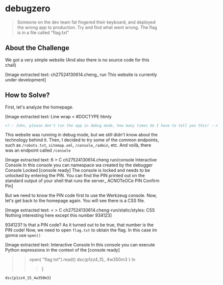 # debugzero
> Someone on the dev team fat fingered their keyboard, and deployed the wrong app to production. Try and find what went wrong. The flag is in a file called "flag.txt"

## About the Challenge
We got a very simple website (And also there is no source code for this chall)


[Image extracted text: ch27524130614.cheng_
run
This website is currently under
development]


## How to Solve?
First, let's analyze the homepage.


[Image extracted text: Line
wrap
< #DOCTYPE
htmly
<html lang=
en"
<head>
<meta
charset="UTF - 8
<meta
http-equiv="X-UA-Compatible'
content="IE=edge'
<meta
name=
viewport
content=
width-device-width,
initial-scale=l.0'
<title Todo
List</title>
CSS
only
<link
href=
httpsi Lkcdn_jsdelivr_net Inpm/bootstrap@5_2_0-betalldistless[bootstrap_min_css"
rel=
stylesheet
integrity=
sha384-8evHe/X+RZYkIZDRvuzKMRqM+OrBnVFBL6DOitfPriatjfHxaWutUpFmBpAvmVor
crossorigin="anonymous
<! --
JavaScript
Bundle
with Popper
(script
src=
httpsi LLcdn_jsdelivr
[npnLbootstrap@5
0-betalLdistLjsLbootstrap_bundle_min_js"
integrity=
sha384-pprn3073KE6tlbbjs2QrFaJGz5_
SUsLqktiwsUTFSSJfv3qYSDhgCecCxMWSZnD2
crossorigin=
anonymous
x[script>
<link rel="stylesheet
href=
staticLstyles_Css
</head>
<body>
<div
class=
container
<hl This website
1s
currently under
<i>development< /i></hl>
<div>
</body>
<! --
John,
please
don
run the
app in
how
many
times
do
have
to tell
you this!
<fhtml>
<k~-
4net
debug
mode,]


There is a HTML comment, that caught my interest

```html
<!-- John, please don't run the app in debug mode, how many times do I have to tell you this! -->
```

This website was running in debug mode, but we still didn't know about the technology behind it. Then, I decided to try some of the common endpoints, such as `/robots.txt`, `sitemap.xml`, `/console`, `/admin`, etc. And voilà, there was an endpoint called `/console`


[Image extracted text: 6 >
C
ch27524130614.cheng run/console
Interactive Console
In this console you can
namespace wa
created by the debugger
Console Locked
[console ready]
The console is locked and needs to be unlocked by
entering the PIN. You can find the PIN printed out on
the standard output of your shell that runs the
server_
ACNOTeOCe
PIN
Confirm Pin]


But we need to know the PIN code first to use the Werkzeug console. Now, let's get back to the homepage again. You will see there is a CSS file.


[Image extracted text: < >
C
ch27524130614.cheng-run/static/styles:
CSS
Nothing
interesting
here
except
this
number
934123]


934123? Is that a PIN code? As it turned out to be true, that number is the PIN code! Now, we need to open `flag.txt` to obtain the flag. In this case im gonna use `open()`


[Image extracted text: Interactive Console
In this console you can execute Python expressions in the context of the
[console ready]
>> open( "flag txt").read()
dsc{p1zz4_15_
4w350m3 } In
>> >]


```
dsc{p1zz4_15_4w350m3}
```